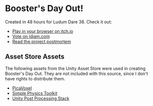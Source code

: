 # Booster's Day Out!

Created in 48 hours for Ludum Dare 38. Check it out:

* [Play in your browser on itch.io](https://paulstraw.itch.io/boostersdayout)
* [Vote on ldjam.com](https://ldjam.com/events/ludum-dare/38/boosters-day-out)
* [Read the project postmortem](https://ldjam.com/events/ludum-dare/38/boosters-day-out/$29123)

## Asset Store Assets

The following assets from the Unity Asset Store were used in creating Booster's Day Out. They are not included with this source, since I don't have rights to distribute them.

* [PicaVoxel](http://picavoxel.com/)
* [Simple Physics Toolkit](https://www.assetstore.unity3d.com/en/#!/content/53912)
* [Unity Post Processing Stack](https://www.assetstore.unity3d.com/en/#!/content/83912)
